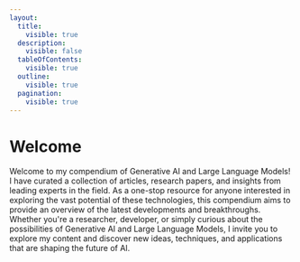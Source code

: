 ```yaml
---
layout:
  title:
    visible: true
  description:
    visible: false
  tableOfContents:
    visible: true
  outline:
    visible: true
  pagination:
    visible: true
---
```


# Welcome

Welcome to my compendium of Generative AI and Large Language Models! \
I have curated a collection of articles, research papers, and insights from leading experts in the field. As a one-stop resource for anyone interested in exploring the vast potential of these technologies, this compendium aims to provide an overview of the latest developments and breakthroughs. \
Whether you're a researcher, developer, or simply curious about the possibilities of Generative AI and Large Language Models, I invite you to explore my content and discover new ideas, techniques, and applications that are shaping the future of AI.
